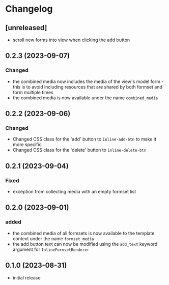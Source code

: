# Changelog

## [unreleased]

- scroll new forms into view when clicking the add button 

## 0.2.3 (2023-09-07)

### Changed

- the combined media now includes the media of the view's model form - this is to avoid
including resources that are shared by both formset and form multiple times
- the combined media is now available under the name `combined_media`

## 0.2.2 (2023-09-06)

### Changed

- Changed CSS class for the 'add' button to `inline-add-btn` to make it more specific
- Changed CSS class for the 'delete' button to `inline-delete-btn`

## 0.2.1 (2023-09-04)

### Fixed

- exception from collecting media with an empty formset list 

## 0.2.0 (2023-09-01)

### added
- the combined media of all formsets is now available to the template context under the name `formset_media` 
- the add button text can now be modified using the `add_text` keyword argument for `InlineFormsetRenderer`

## 0.1.0 (2023-08-31)

- initial release